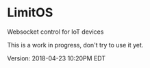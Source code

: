 # LimitOS
Websocket control for IoT devices

This is a work in progress, don't try to use it yet.

Version: 2018-04-23 10:20PM EDT
